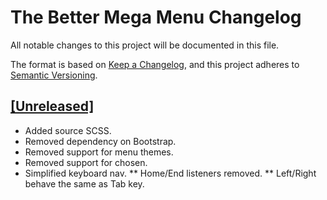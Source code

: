 # The Better Mega Menu Changelog

All notable changes to this project will be documented in this file.

The format is based on [Keep a Changelog](https://keepachangelog.com/en/1.0.0/),
and this project adheres to [Semantic Versioning](https://semver.org/spec/v2.0.0.html).

## [\[Unreleased\]](https://www.drupal.org/project/tb_megamenu/releases/8.x-2.x)

- Added source SCSS.
- Removed dependency on Bootstrap.
- Removed support for menu themes.
- Removed support for chosen.
- Simplified keyboard nav.
  ** Home/End listeners removed.
  ** Left/Right behave the same as Tab key.
